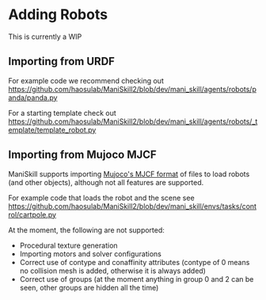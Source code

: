 # Adding Robots

This is currently a WIP

<!-- TODO: Detail how to add and model a robot to run in ManiSkill/SAPIEN.
- Cover working with URDFs, fixing common URDF issues
- Cover certain disabling collisions for efficiency
- Cover how to choose drive properties, how to determine when to create drive, tendons etc... -->

## Importing from URDF

For example code we recommend checking out https://github.com/haosulab/ManiSkill2/blob/dev/mani_skill/agents/robots/panda/panda.py

For a starting template check out https://github.com/haosulab/ManiSkill2/blob/dev/mani_skill/agents/robots/_template/template_robot.py

## Importing from Mujoco MJCF

ManiSkill supports importing [Mujoco's MJCF format](https://mujoco.readthedocs.io/en/latest/modeling.html) of files to load robots (and other objects), although not all features are supported.

For example code that loads the robot and the scene see https://github.com/haosulab/ManiSkill2/blob/dev/mani_skill/envs/tasks/control/cartpole.py


At the moment, the following are not supported:
- Procedural texture generation
- Importing motors and solver configurations
- Correct use of contype and conaffinity attributes (contype of 0 means no collision mesh is added, otherwise it is always added)
- Correct use of groups (at the moment anything in group 0 and 2 can be seen, other groups are hidden all the time)
